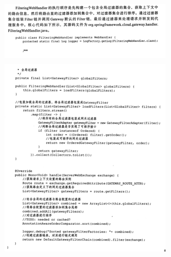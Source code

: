![image-20200617101051626](../../../assets/image-20200617101051626.png)

![image-20200617101057499](../../../assets/image-20200617101057499.png)